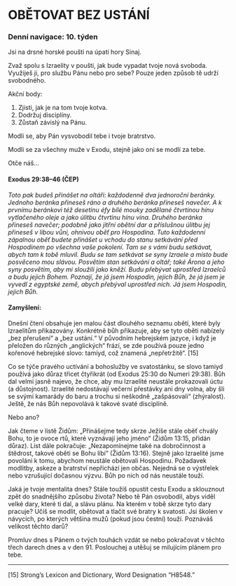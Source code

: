 # OBĚTOVAT BEZ USTÁNÍ

### Denní navigace: 10. týden

Jsi na drsné horské poušti na úpatí hory Sinaj.

Zvaž spolu s Izraelity v poušti, jak bude vypadat tvoje nová svoboda. Využiješ ji, pro službu Pánu nebo pro sebe? Pouze jeden způsob tě udrží svobodného.

Akční body:
1. Zjisti, jak je na tom tvoje kotva.
2. Dodržuj disciplíny.
3. Zůstaň závislý na Pánu.

Modli se, aby Pán vysvobodil tebe i tvoje bratrstvo.

Modli se za všechny muže v Exodu, stejně jako oni se modlí za tebe.

Otče náš...

#### Exodus 29:38–46 (ČEP)
*Toto pak budeš přinášet na oltáři: každodenně dva jednoroční beránky. Jednoho beránka přineseš ráno a druhého beránka přineseš navečer. A k prvnímu beránkovi též desetinu éfy bílé mouky zadělané čtvrtinou hínu vytlačeného oleje a jako úlitbu čtvrtinu hínu vína. Druhého beránka přineseš navečer; podobně jako jitřní obětní dar a příslušnou úlitbu jej přineseš v libou vůni, ohnivou oběť pro Hospodina. Tuto každodenní zápalnou oběť budete přinášet u vchodu do stanu setkávání před Hospodinem po všechna vaše pokolení. Tam se s vámi budu setkávat, abych tam k tobě mluvil. Budu se tam setkávat se syny Izraele a místo bude posvěceno mou slávou. Posvětím stan setkávání a oltář; také Árona a jeho syny posvětím, aby mi sloužili jako kněží. Budu přebývat uprostřed Izraelců a budu jejich Bohem. Poznají, že já jsem Hospodin, jejich Bůh, že já jsem je vyvedl z egyptské země, abych přebýval uprostřed nich. Já jsem Hospodin, jejich Bůh.*

#### Zamyšlení:
Dnešní čtení obsahuje jen malou část dlouhého seznamu obětí, které byly Izraelitům přikazovány. Konkrétně bůh přikazuje, aby se tyto oběti nabízely „bez přerušení“ a „bez ustání.“ V původním hebrejském jazyce, i když je přeložen do různých „anglických“ frází, se zde používá pouze jedno kořenové hebrejské slovo: tamiyd, což znamená „nepřetržitě“. [15]

Co se týče pravého uctívání a bohoslužby ve svatostánku, se slovo tamiyd používá jako důraz třicet čtyřikrát (od Exodus 25:30 do Numeri 29:38).  Bůh dal velmi jasně najevo, že chce, aby mu Izraelité neustále prokazovali úctu (a důstojnost). Izraelité nedostávají večerní přestávky ani dny volna, aby šli se svými kamarády do baru a trochu si neškodně „zašpásovali“ (zhýralost). Ještě, že nás Bůh nepovolává k takové svaté disciplíně.

Nebo ano?

Jak čteme v listě Židům: „Přinášejme tedy skrze Ježíše stále oběť chvály Bohu, to je ovoce rtů, které vyznávají jeho jméno“ (Židům 13:15, přidán důraz). List dále pokračuje: „Nezapomínejme také na dobročinnost a štědrost, takové oběti se Bohu líbí“ (Židům 13:16). Stejně jako Izraelité jsme povoláni k tomu, abychom neustále obětovali Hospodinu. Požadavek modlitby, askeze a bratrství nepřichází jen občas. Nejedná se o výstřelek nebo vzrušující dočasnou výzvu. Bůh po nich od nás neustále touží.

Jaká je tvoje mentalita dnes? Stále toužíš opustit cestu Exodu a sklouznout zpět do snadnějšího způsobu života? Nebo tě Pán osvobodil, abys viděl velké dary, které ti dal, a slávu plánu. Na kterém v tobě skrze tyto dary pracuje? Učíš se modlit, obětovat a tlačit své bratry k svatosti. Jsi školen v návycích, po kterých většina mužů (pokud jsou čestní) touží. Poznáváš velikost těchto darů?  

Promluv dnes s Pánem o tvých touhách vzdát se nebo pokračovat v těchto třech darech dnes a v den 91. Poslouchej a utěšuj se milujícím plánem pro tebe.

-------------------------------------------------------------------------------
[15] Strong’s Lexicon and Dictionary, Word Designation “H8548.”
